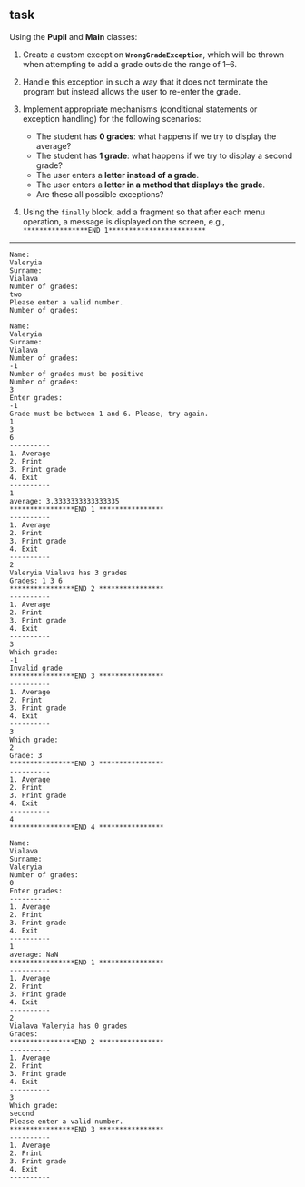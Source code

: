 ## **task**

Using the **Pupil** and **Main** classes:

1. Create a custom exception **`WrongGradeException`**, which will be thrown when attempting to add a grade outside the range of 1–6.
2. Handle this exception in such a way that it does not terminate the program but instead allows the user to re-enter the grade.
3. Implement appropriate mechanisms (conditional statements or exception handling) for the following scenarios:
    - The student has **0 grades**: what happens if we try to display the average?
    - The student has **1 grade**: what happens if we try to display a second grade?
    - The user enters a **letter instead of a grade**.
    - The user enters a **letter in a method that displays the grade**.
    - Are these all possible exceptions?

4. Using the `finally` block, add a fragment so that after each menu operation, a message is displayed on the screen, e.g.,
   `****************END 1************************`

---

```
Name: 
Valeryia
Surname: 
Vialava
Number of grades: 
two
Please enter a valid number.
Number of grades: 
```

```
Name: 
Valeryia
Surname: 
Vialava
Number of grades: 
-1
Number of grades must be positive
Number of grades: 
3
Enter grades: 
-1
Grade must be between 1 and 6. Please, try again.
1
3
6
----------
1. Average
2. Print
3. Print grade
4. Exit
----------
1
average: 3.3333333333333335
****************END 1 ****************
----------
1. Average
2. Print
3. Print grade
4. Exit
----------
2
Valeryia Vialava has 3 grades
Grades: 1 3 6 
****************END 2 ****************
----------
1. Average
2. Print
3. Print grade
4. Exit
----------
3
Which grade: 
-1
Invalid grade
****************END 3 ****************
----------
1. Average
2. Print
3. Print grade
4. Exit
----------
3
Which grade: 
2
Grade: 3
****************END 3 ****************
----------
1. Average
2. Print
3. Print grade
4. Exit
----------
4
****************END 4 ****************
```

```
Name: 
Vialava
Surname: 
Valeryia
Number of grades: 
0
Enter grades: 
----------
1. Average
2. Print
3. Print grade
4. Exit
----------
1
average: NaN
****************END 1 ****************
----------
1. Average
2. Print
3. Print grade
4. Exit
----------
2
Vialava Valeryia has 0 grades
Grades: 
****************END 2 ****************
----------
1. Average
2. Print
3. Print grade
4. Exit
----------
3
Which grade: 
second
Please enter a valid number.
****************END 3 ****************
----------
1. Average
2. Print
3. Print grade
4. Exit
----------
```


